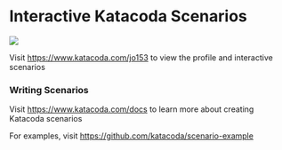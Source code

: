 # Interactive Katacoda Scenarios

[![](http://shields.katacoda.com/katacoda/jo153/count.svg)](https://www.katacoda.com/jo153 "Get your profile on Katacoda.com")

Visit https://www.katacoda.com/jo153 to view the profile and interactive scenarios

### Writing Scenarios
Visit https://www.katacoda.com/docs to learn more about creating Katacoda scenarios

For examples, visit https://github.com/katacoda/scenario-example
